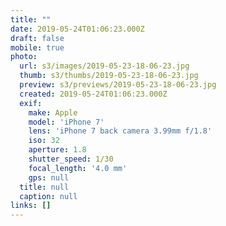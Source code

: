 ```yaml
---
title: ""
date: 2019-05-24T01:06:23.000Z
draft: false
mobile: true
photo:
  url: s3/images/2019-05-23-18-06-23.jpg
  thumb: s3/thumbs/2019-05-23-18-06-23.jpg
  preview: s3/previews/2019-05-23-18-06-23.jpg
  created: 2019-05-24T01:06:23.000Z
  exif:
    make: Apple
    model: 'iPhone 7'
    lens: 'iPhone 7 back camera 3.99mm f/1.8'
    iso: 32
    aperture: 1.8
    shutter_speed: 1/30
    focal_length: '4.0 mm'
    gps: null
  title: null
  caption: null
links: []
---
```


